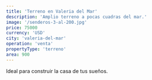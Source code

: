 ```yaml
---
title: 'Terreno en Valeria del Mar'
description: 'Amplio terreno a pocas cuadras del mar.'
image: '/senderos-3-al-200.jpg'
price: 75000
currency: 'USD'
city: 'valeria-del-mar'
operation: 'venta'
propertyType: 'terreno'
area: 900
---
```


Ideal para construir la casa de tus sueños.

